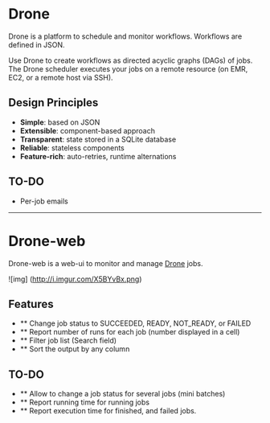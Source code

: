 # Drone

Drone is a platform to schedule and monitor workflows.
Workflows are defined in JSON.

Use Drone to create workflows as directed acyclic graphs (DAGs) of jobs.
The Drone scheduler executes your jobs on a remote resource (on EMR, EC2, or a remote host via SSH).

Design Principles
----------------
* **Simple**: based on JSON
* **Extensible**: component-based approach
* **Transparent**: state stored in a SQLite database
* **Reliable**: stateless components
* **Feature-rich**: auto-retries, runtime alternations

TO-DO
----------------
* Per-job emails

------------------------------------------------
# Drone-web

Drone-web is a web-ui to monitor and manage [Drone](https://github.com/grafke/Drone) jobs.

![img] (http://i.imgur.com/X5BYvBx.png)


## Features
- ** Change job status to SUCCEEDED, READY, NOT_READY, or FAILED
- ** Report number of runs for each job (number displayed in a cell)
- ** Filter job list (Search field)
- ** Sort the output by any column

## TO-DO
- ** Allow to change a job status for several jobs (mini batches)
- ** Report running time for running jobs
- ** Report execution time for finished, and failed jobs.
